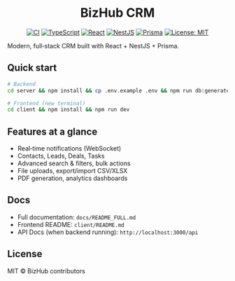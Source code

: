 <div align="center">

# BizHub CRM

[![CI](https://img.shields.io/github/actions/workflow/status/your-org/bizhub/ci.yml?label=CI&logo=github)](https://github.com/your-org/bizhub/actions)
[![TypeScript](https://img.shields.io/badge/TypeScript-5.x-3178C6?logo=typescript&logoColor=white)](https://www.typescriptlang.org/)
[![React](https://img.shields.io/badge/React-18%2B-61DAFB?logo=react&logoColor=000)](https://react.dev/)
[![NestJS](https://img.shields.io/badge/NestJS-10%2B-E0234E?logo=nestjs&logoColor=white)](https://nestjs.com/)
[![Prisma](https://img.shields.io/badge/Prisma-ORM-2D3748?logo=prisma&logoColor=white)](https://www.prisma.io/)
[![License: MIT](https://img.shields.io/badge/License-MIT-green.svg)](LICENSE)

</div>

Modern, full‑stack CRM built with React + NestJS + Prisma.

## Quick start

```bash
# Backend
cd server && npm install && cp .env.example .env && npm run db:generate && npm run db:push && npm run db:seed && npm run start:dev

# Frontend (new terminal)
cd client && npm install && npm run dev
```

## Features at a glance
- Real‑time notifications (WebSocket)
- Contacts, Leads, Deals, Tasks
- Advanced search & filters, bulk actions
- File uploads, export/import CSV/XLSX
- PDF generation, analytics dashboards

## Docs
- Full documentation: `docs/README_FULL.md`
- Frontend README: `client/README.md`
- API Docs (when backend running): `http://localhost:3000/api`

## License
MIT © BizHub contributors
